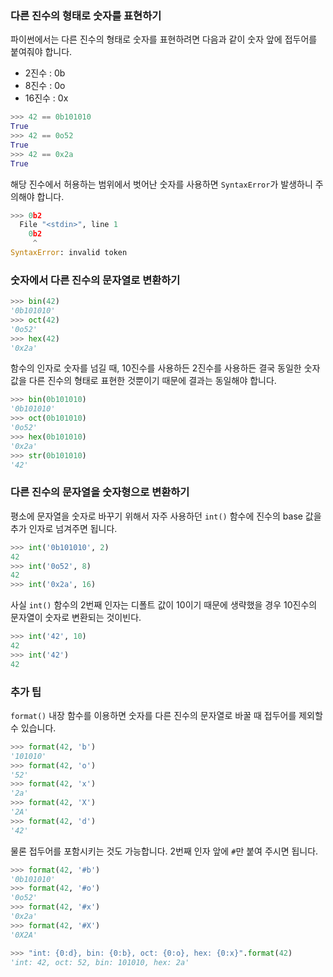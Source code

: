 ### 다른 진수의 형태로 숫자를 표현하기

파이썬에서는 다른 진수의 형태로 숫자를 표현하려면 다음과 같이 숫자 앞에 접두어를 붙여줘야 합니다.

* 2진수 : 0b
* 8진수 : 0o
* 16진수 : 0x

```py
>>> 42 == 0b101010
True
>>> 42 == 0o52
True
>>> 42 == 0x2a
True
```

해당 진수에서 허용하는 범위에서 벗어난 숫자를 사용하면 ```SyntaxError```가 발생하니 주의해야 합니다.
```py
>>> 0b2
  File "<stdin>", line 1
    0b2
     ^
SyntaxError: invalid token
```

### 숫자에서 다른 진수의 문자열로 변환하기

```py
>>> bin(42)
'0b101010'
>>> oct(42)
'0o52'
>>> hex(42)
'0x2a'
```
함수의 인자로 숫자를 넘길 때, 10진수를 사용하든 2진수를 사용하든 결국 동일한 숫자 값을 다른 진수의 형태로 표현한 것뿐이기 때문에 결과는 동일해야 합니다.
```py
>>> bin(0b101010)
'0b101010'
>>> oct(0b101010)
'0o52'
>>> hex(0b101010)
'0x2a'
>>> str(0b101010)
'42'
```

### 다른 진수의 문자열을 숫자형으로 변환하기

평소에 문자열을 숫자로 바꾸기 위해서 자주 사용하던 ```int()``` 함수에 진수의 base 값을 추가 인자로 넘겨주면 됩니다.

```py
>>> int('0b101010', 2)
42
>>> int('0o52', 8)
42
>>> int('0x2a', 16)
```
사실 ```int()``` 함수의 2번째 인자는 디폴트 값이 10이기 때문에 생략했을 경우 10진수의 문자열이 숫자로 변환되는 것이빈다.
```py
>>> int('42', 10)
42
>>> int('42')
42
```

### 추가 팁

```format()``` 내장 함수를 이용하면 숫자를 다른 진수의 문자열로 바꿀 때 접두어를 제외할 수 있습니다.
```py
>>> format(42, 'b')
'101010'
>>> format(42, 'o')
'52'
>>> format(42, 'x')
'2a'
>>> format(42, 'X')
'2A'
>>> format(42, 'd')
'42'
```

물론 접두어를 포함시키는 것도 가능합니다. 2번째 인자 앞에 ```#```만 붙여 주시면 됩니다.
```py
>>> format(42, '#b')
'0b101010'
>>> format(42, '#o')
'0o52'
>>> format(42, '#x')
'0x2a'
>>> format(42, '#X')
'0X2A'
```



```py
>>> "int: {0:d}, bin: {0:b}, oct: {0:o}, hex: {0:x}".format(42)
'int: 42, oct: 52, bin: 101010, hex: 2a'
```



